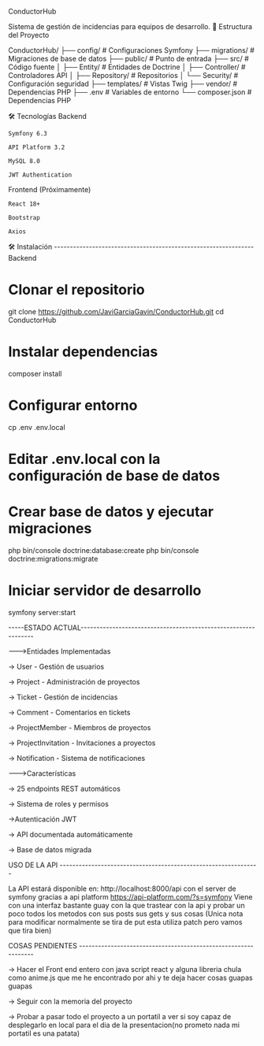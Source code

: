 ConductorHub

Sistema de gestión de incidencias para equipos de desarrollo.
📁 Estructura del Proyecto

ConductorHub/
├── config/                 # Configuraciones Symfony
├── migrations/             # Migraciones de base de datos
├── public/                 # Punto de entrada
├── src/                   # Código fuente
│   ├── Entity/            # Entidades de Doctrine
│   ├── Controller/        # Controladores API
│   ├── Repository/        # Repositorios
│   └── Security/          # Configuración seguridad
├── templates/             # Vistas Twig
├── vendor/                # Dependencias PHP
├── .env                   # Variables de entorno
└── composer.json          # Dependencias PHP

🛠️ Tecnologías
Backend

    Symfony 6.3

    API Platform 3.2

    MySQL 8.0

    JWT Authentication

Frontend (Próximamente)

    React 18+

    Bootstrap

    Axios

🛠️ Instalación ---------------------------------------------------------------
Backend

# Clonar el repositorio
git clone https://github.com/JaviGarciaGavin/ConductorHub.git
cd ConductorHub

# Instalar dependencias
composer install

# Configurar entorno
cp .env .env.local
# Editar .env.local con la configuración de base de datos

# Crear base de datos y ejecutar migraciones
php bin/console doctrine:database:create
php bin/console doctrine:migrations:migrate

# Iniciar servidor de desarrollo
symfony server:start

-----ESTADO ACTUAL---------------------------------------------------------------

--->Entidades Implementadas

   -> User - Gestión de usuarios

   -> Project - Administración de proyectos

   -> Ticket - Gestión de incidencias

   -> Comment - Comentarios en tickets

   -> ProjectMember - Miembros de proyectos

   -> ProjectInvitation - Invitaciones a proyectos

   -> Notification - Sistema de notificaciones

--->Características

   -> 25 endpoints REST automáticos

   -> Sistema de roles y permisos

   ->Autenticación JWT

   -> API documentada automáticamente

   -> Base de datos migrada

USO DE LA API   ---------------------------------------------------------------

La API estará disponible en: http://localhost:8000/api con el server de symfony gracias a api platform 
https://api-platform.com/?s=symfony
Viene con una interfaz bastante guay con la que trastear con la api  y probar un poco todos los metodos con sus posts sus gets y sus cosas
(Unica nota para modificar normalmente se tira de put esta utiliza patch pero vamos que tira bien)


COSAS PENDIENTES ---------------------------------------------------------------

  -> Hacer el Front end entero con java script react y alguna libreria chula como anime.js que me he encontrado por ahi y te deja hacer cosas guapas guapas

  -> Seguir con la memoria del proyecto

  -> Probar a pasar todo el proyecto a un portatil a ver si soy capaz de desplegarlo en local para el dia de la presentacion(no prometo nada mi portatil es una patata)

